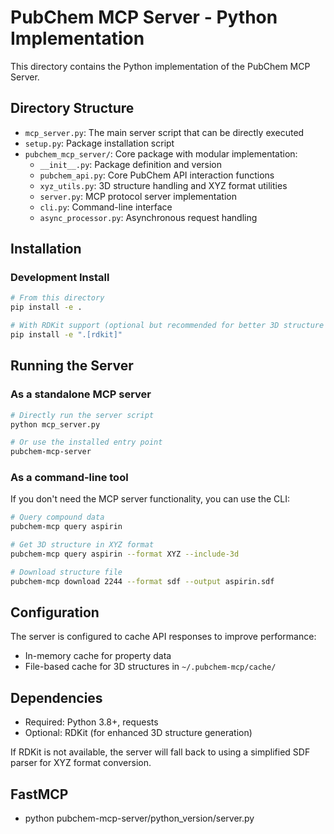 # PubChem MCP Server - Python Implementation

This directory contains the Python implementation of the PubChem MCP Server.

## Directory Structure

- `mcp_server.py`: The main server script that can be directly executed
- `setup.py`: Package installation script
- `pubchem_mcp_server/`: Core package with modular implementation:
  - `__init__.py`: Package definition and version
  - `pubchem_api.py`: Core PubChem API interaction functions
  - `xyz_utils.py`: 3D structure handling and XYZ format utilities
  - `server.py`: MCP protocol server implementation
  - `cli.py`: Command-line interface
  - `async_processor.py`: Asynchronous request handling

## Installation

### Development Install

```bash
# From this directory
pip install -e .

# With RDKit support (optional but recommended for better 3D structure handling)
pip install -e ".[rdkit]"
```

## Running the Server

### As a standalone MCP server

```bash
# Directly run the server script
python mcp_server.py

# Or use the installed entry point
pubchem-mcp-server
```

### As a command-line tool

If you don't need the MCP server functionality, you can use the CLI:

```bash
# Query compound data
pubchem-mcp query aspirin

# Get 3D structure in XYZ format
pubchem-mcp query aspirin --format XYZ --include-3d

# Download structure file
pubchem-mcp download 2244 --format sdf --output aspirin.sdf
```

## Configuration

The server is configured to cache API responses to improve performance:
- In-memory cache for property data
- File-based cache for 3D structures in `~/.pubchem-mcp/cache/`

## Dependencies

- Required: Python 3.8+, requests
- Optional: RDKit (for enhanced 3D structure generation)

If RDKit is not available, the server will fall back to using a simplified SDF parser for XYZ format conversion.

## FastMCP

- python pubchem-mcp-server/python_version/server.py